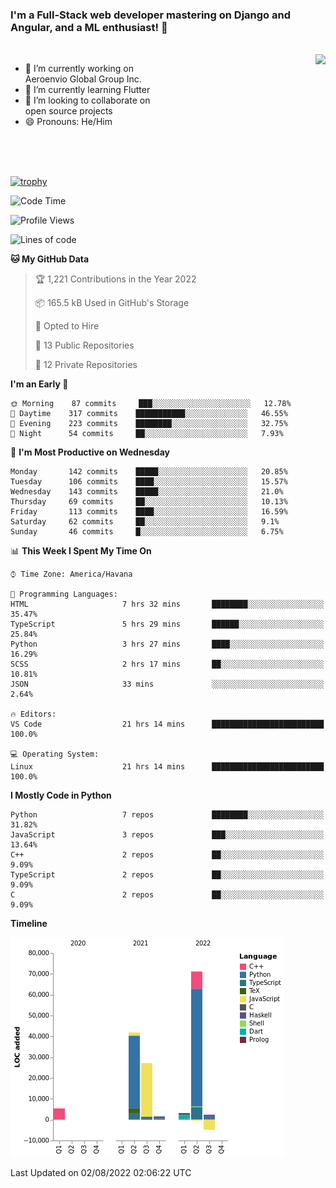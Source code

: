 ### I'm a Full-Stack web developer mastering on Django and Angular, and a ML enthusiast!  👋

<br/>

<img align="right" height="250"  src="https://media1.giphy.com/media/qgQUggAC3Pfv687qPC/giphy.gif?cid=ecf05e470ttfxgsj072btembitu1zn4ti3t3cdyg4jo5b3by&rid=giphy.gif&ct=g" />

 <div style="width:50%">
    <ul>
      <li>🔭 I’m currently working on Aeroenvio Global Group Inc.</li>
      <li>🌱 I’m currently learning Flutter</li>
      <li>👯 I’m looking to collaborate on open source projects</li>
      <li>😄 Pronouns: He/Him</li>
<!--       <li>⚡ Fun fact: I started my first professional project for a company as web dev without knowing any JS </li> -->
    </ul>
  </div>
  
<br/><br/><br/>

[![trophy](https://github-profile-trophy.vercel.app/?username=dfg-98&row=3&column=3&theme=monokai)](https://github.com/ryo-ma/github-profile-trophy)


<!--START_SECTION:waka-->
![Code Time](http://img.shields.io/badge/Code%20Time-364%20hrs%2047%20mins-blue)

![Profile Views](http://img.shields.io/badge/Profile%20Views-0-blue)

![Lines of code](https://img.shields.io/badge/From%20Hello%20World%20I%27ve%20Written-147%20Thousand%20lines%20of%20code-blue)

**🐱 My GitHub Data** 

> 🏆 1,221 Contributions in the Year 2022
 > 
> 📦 165.5 kB Used in GitHub's Storage 
 > 
> 💼 Opted to Hire
 > 
> 📜 13 Public Repositories 
 > 
> 🔑 12 Private Repositories  
 > 
**I'm an Early 🐤** 

```text
🌞 Morning    87 commits     ███░░░░░░░░░░░░░░░░░░░░░░   12.78% 
🌆 Daytime    317 commits    ███████████░░░░░░░░░░░░░░   46.55% 
🌃 Evening    223 commits    ████████░░░░░░░░░░░░░░░░░   32.75% 
🌙 Night      54 commits     ██░░░░░░░░░░░░░░░░░░░░░░░   7.93%

```
📅 **I'm Most Productive on Wednesday** 

```text
Monday       142 commits    █████░░░░░░░░░░░░░░░░░░░░   20.85% 
Tuesday      106 commits    ████░░░░░░░░░░░░░░░░░░░░░   15.57% 
Wednesday    143 commits    █████░░░░░░░░░░░░░░░░░░░░   21.0% 
Thursday     69 commits     ██░░░░░░░░░░░░░░░░░░░░░░░   10.13% 
Friday       113 commits    ████░░░░░░░░░░░░░░░░░░░░░   16.59% 
Saturday     62 commits     ██░░░░░░░░░░░░░░░░░░░░░░░   9.1% 
Sunday       46 commits     █░░░░░░░░░░░░░░░░░░░░░░░░   6.75%

```


📊 **This Week I Spent My Time On** 

```text
⌚︎ Time Zone: America/Havana

💬 Programming Languages: 
HTML                     7 hrs 32 mins       ████████░░░░░░░░░░░░░░░░░   35.47% 
TypeScript               5 hrs 29 mins       ██████░░░░░░░░░░░░░░░░░░░   25.84% 
Python                   3 hrs 27 mins       ████░░░░░░░░░░░░░░░░░░░░░   16.29% 
SCSS                     2 hrs 17 mins       ██░░░░░░░░░░░░░░░░░░░░░░░   10.81% 
JSON                     33 mins             ░░░░░░░░░░░░░░░░░░░░░░░░░   2.64%

🔥 Editors: 
VS Code                  21 hrs 14 mins      █████████████████████████   100.0%

💻 Operating System: 
Linux                    21 hrs 14 mins      █████████████████████████   100.0%

```

**I Mostly Code in Python** 

```text
Python                   7 repos             ████████░░░░░░░░░░░░░░░░░   31.82% 
JavaScript               3 repos             ███░░░░░░░░░░░░░░░░░░░░░░   13.64% 
C++                      2 repos             ██░░░░░░░░░░░░░░░░░░░░░░░   9.09% 
TypeScript               2 repos             ██░░░░░░░░░░░░░░░░░░░░░░░   9.09% 
C                        2 repos             ██░░░░░░░░░░░░░░░░░░░░░░░   9.09%

```


**Timeline**

![Chart not found](https://raw.githubusercontent.com/dfg-98/dfg-98/main/charts/bar_graph.png) 


 Last Updated on 02/08/2022 02:06:22 UTC
<!--END_SECTION:waka-->
